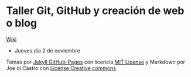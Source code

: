 # Taller Git, GitHub y creación de web o blog

[Wiki](https://github.com/Makova/Taller-club-robotica/wiki)

* Jueves día 2 de noviembre

 Temas por [Jekyll GitHub-Pages](https://jekyllrb.com/docs/github-pages/) con licencia [MIT License](https://github.com/jekyll/jekyll/blob/master/LICENSE) y Markdown por Joe di Castro con [License Creative commons](http://creativecommons.org/licenses/by-sa/3.0/es)
